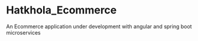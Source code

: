 # Hatkhola_Ecommerce
An Ecommerce application under development with angular and spring boot microservices
